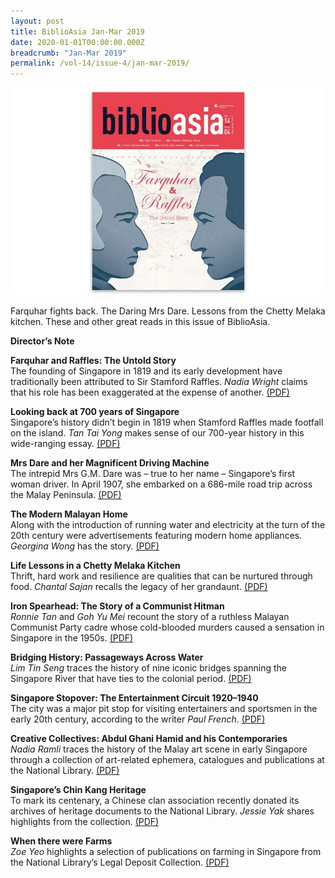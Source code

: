 ```yaml
---
layout: post
title: BiblioAsia Jan-Mar 2019
date: 2020-01-01T00:00:00.000Z
breadcrumb: "Jan-Mar 2019"
permalink: /vol-14/issue-4/jan-mar-2019/
---
```


<img src="/images/Vol-14-issue-4/vol14_iss4.JPG">  

Farquhar fights back. The Daring Mrs Dare. Lessons from the Chetty Melaka kitchen. These and other great reads in this issue of BiblioAsia.

**Director’s Note**

**Farquhar and Raffles: The Untold Story** <br>
The founding of Singapore in 1819 and its early development have traditionally been attributed to Sir Stamford Raffles. *Nadia Wright* claims that his role has been exaggerated at the expense of another. 
[(PDF)](/past-issues/pdf/vol-14/v14-issue4_Farquhar.pdf)

**Looking back at 700 years of Singapore** <br>
Singapore’s history didn’t begin in 1819 when Stamford Raffles made footfall on the island. *Tan Tai Yong* makes sense of our 700-year history in this wide-ranging essay. [(PDF)](/past-issues/pdf/vol-14/v14-issue4_LookingBack.pdf)

**Mrs Dare and her Magnificent Driving Machine** <br>
The intrepid Mrs G.M. Dare was – true to her name – Singapore’s first woman driver. In April 1907, she embarked on a 686-mile road trip across the Malay Peninsula. [(PDF)](/past-issues/pdf/vol-14/v14-issue4_MrsDare.pdf)

**The Modern Malayan Home** <br>
Along with the introduction of running water and electricity at the turn of the 20th century were advertisements featuring modern home appliances. *Georgina Wong* has the story. [(PDF)](/past-issues/pdf/vol-14/v14-issue4_Modern.pdf)

**Life Lessons in a Chetty Melaka Kitchen** <br>
Thrift, hard work and resilience are qualities that can be nurtured through food. *Chantal Sajan* recalls the legacy of her grandaunt. [(PDF)](/past-issues/pdf/vol-14/v14-issue4_Chetty.pdf)

**Iron Spearhead: The Story of a Communist Hitman** <br>
*Ronnie Tan* and *Goh Yu Mei* recount the story of a ruthless Malayan Communist Party cadre whose cold-blooded murders caused a sensation in Singapore in the 1950s. [(PDF)](/past-issues/pdf/vol-14/v14-issue4_Spearhead.pdf)

**Bridging History: Passageways Across Water** <br>
*Lim Tin Seng* traces the history of nine iconic bridges spanning the Singapore River that have ties to the colonial period. [(PDF)](/past-issues/pdf/vol-14/v14-issue4_Bridging.pdf)

**Singapore Stopover: The Entertainment Circuit 1920–1940** <br>
The city was a major pit stop for visiting entertainers and sportsmen in the early 20th century, according to the writer *Paul French*. [(PDF)](/past-issues/pdf/vol-14/v14-issue4_Stopover.pdf)

**Creative Collectives: Abdul Ghani Hamid and his Contemporaries** <br>
*Nadia Ramli* traces the history of the Malay art scene in early Singapore through a collection of art-related ephemera, catalogues and publications at the National Library. [(PDF)](/past-issues/pdf/vol-14/v14-issue4_AbdulGhani.pdf)

**Singapore’s Chin Kang Heritage** <br>
To mark its centenary, a Chinese clan association recently donated its archives of heritage documents to the National Library. *Jessie Yak* shares highlights from the collection. [(PDF)](/past-issues/pdf/vol-14/v14-issue4_ChinKang.pdf)

**When there were Farms** <br>
*Zoe Yeo* highlights a selection of publications on farming in Singapore from the National Library’s Legal Deposit Collection. [(PDF)](/past-issues/pdf/vol-14/v14-issue4_Farms.pdf)

